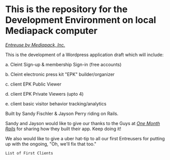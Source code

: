 # This is the repository for the Development Environment on local Mediapack computer
  [*Entreuse by Mediapack, Inc.*](http://www.entreuse.com)
  
This is the development of a Wordpress application draft which will include:

  a. Cleint Sign-up & membership Sign-in (free accounts)
  
  b. Cleint electronic press kit "EPK" builder/organizer
  
  c. client EPK Public Viewer
  
  d. client EPK Private Viewers (upto 4)
  
  e. client basic visitor behavior tracking/analytics
  
  
  
    
Built by Sandy Fischler & Jayson Perry riding on Rails.

Sandy and Jayson would like to give our thanks to the Guys at [*One Month Rails*](http://onemonthrails.com) for sharing how they built their app. Keep doing it!

We also would like to give a uber hat-tip to all our first Entreusers for putting up with the ongoing, "Oh, we'll fix that too."

    List of First Clients